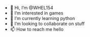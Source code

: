 - 👋 Hi, I’m @WHEL154
- 👀 I’m interested in games
- 🌱 I’m currently learning python
- 💞️ I’m looking to collaborate on stuff
- 📫 How to reach me hello

<!---
WHEL154/WHEL154 is a ✨ special ✨ repository because its `README.md` (this file) appears on your GitHub profile.
You can click the Preview link to take a look at your changes.
--->
